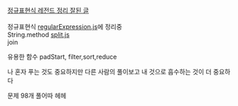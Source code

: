 [정규표현식 레전드 정리 잘된 글](https://inpa.tistory.com/entry/JS-%F0%9F%93%9A-%EC%A0%95%EA%B7%9C%EC%8B%9D-RegExp-%EB%88%84%EA%B5%AC%EB%82%98-%EC%9D%B4%ED%95%B4%ED%95%98%EA%B8%B0-%EC%89%BD%EA%B2%8C-%EC%A0%95%EB%A6%AC)<br><br>
정규표현식 [regularExpression.js](./regularExpression.js)에 정리중<br>
String.method [split.js](./split.js)<br>
join

유용한 함수 padStart, filter,sort,reduce

나 혼자 푸는 것도 중요하지만 다른 사람의 풀이보고 내 것으로 흡수하는 것이 더 중요하다

문제 98개 풀어따 헤헤
